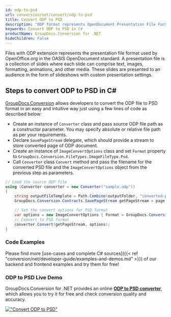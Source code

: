 ```yaml
---
id: odp-to-psd
url: conversion/net/convert/odp-to-psd
title: Convert ODP to PSD
description: "ODP format represents OpenDocument Presentation File Format with .odp extension. Learn how to convert ODP to PSD file programmatically in C# language using GroupDocs.Conversion for .NET library."
keywords: Convert ODP to PSD in C#
productName: GroupDocs.Conversion for .NET
hideChildren: False
---
```


Files with ODP extension represents the presentation file format used by OpenOffice.org in the OASIS OpenDocument standard. A presentation file is a collection of slides where each slide can comprise text, images, formatting, animations, and other media. These slides are presented to an audience in the form of slideshows with custom presentation settings.

## Steps to convert ODP to PSD in C#

[GroupDocs.Conversion](https://products.groupdocs.com/conversion/net) allows developers to convert the ODP file to PSD format in an easy and intuitive way just using a few lines of code as described below:

* Create an instance of `Converter` class and pass source ODP file path as a constructor parameter. You may specify absolute or relative file path as per your requirements. 
* Declare `SavePageStream` delegate, which should provide a stream to store converted page of ODP document.
* Create an instance of `ImageConvertOptions` class and set `Format` property to `GroupDocs.Conversion.FileTypes.ImageFileType.Psd`.
* Call `Converter` class `Convert` method and pass the filename for the converted PSD file and the `ImageConvertOptions` object from the previous step as parameters.

```csharp
// Load the source ODP file
using (Converter converter = new Converter("sample.odp"))
{
    string outputFileTemplate = Path.Combine(outputFolder, "converted-page-{0}.psd");
    GroupDocs.Conversion.Contracts.SavePageStream getPageStream = page => new FileStream(string.Format(outputFileTemplate, page), FileMode.Create);

    // Set the convert options for PSD format
    var options = new ImageConvertOptions { Format = GroupDocs.Conversion.FileTypes.ImageFileType.Psd };   
    // Convert to PSD format
    converter.Convert(getPageStream, options);
}
```

### Code Examples

Please find more [use-cases and complete C# sources]({{< ref "conversion/net/developer-guide/examples-and-demos.md" >}}) of our backend and frontend examples and try them for free!

### ODP to PSD Live Demo

GroupDocs.Conversion for .NET provides an online [**ODP to PSD converter**](https://products.groupdocs.app/conversion/odp-to-psd), which allows you to try it for free and check conversion quality and accuracy.

[!["Convert ODP to PSD"](conversion/net/images/convert-to-psd/convert-odp-to-psd.png)](https://products.groupdocs.app/conversion/odp-to-psd)